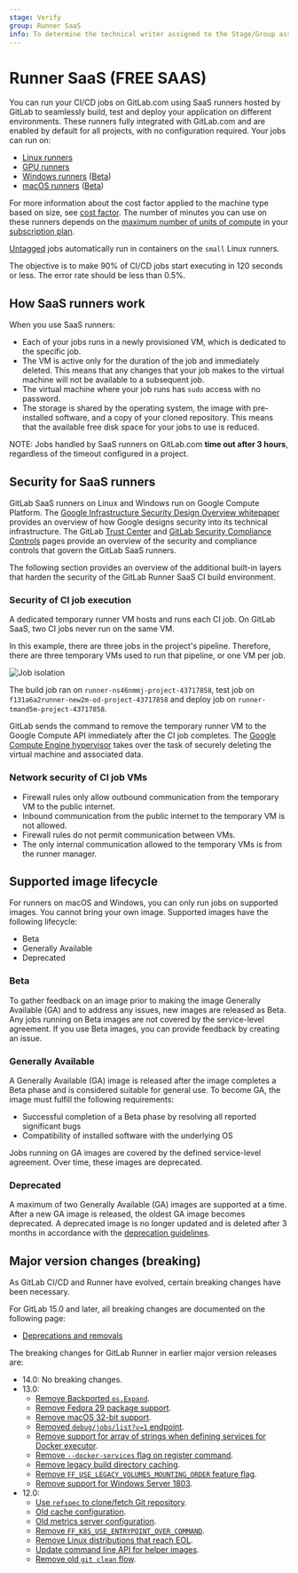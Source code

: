 ```yaml
---
stage: Verify
group: Runner SaaS
info: To determine the technical writer assigned to the Stage/Group associated with this page, see https://handbook.gitlab.com/handbook/product/ux/technical-writing/#assignments
---
```


# Runner SaaS **(FREE SAAS)**

You can run your CI/CD jobs on GitLab.com using SaaS runners hosted by GitLab to seamlessly build, test and deploy
your application on different environments.
These runners fully integrated with GitLab.com and are enabled by default for all projects, with no configuration required.
Your jobs can run on:

- [Linux runners](saas/linux_saas_runner.md)
- [GPU runners](saas/gpu_saas_runner.md)
- [Windows runners](saas/windows_saas_runner.md) ([Beta](../../policy/experiment-beta-support.md#beta))
- [macOS runners](saas/macos_saas_runner.md) ([Beta](../../policy/experiment-beta-support.md#beta))

For more information about the cost factor applied to the machine type based on size, see [cost factor](../../ci/pipelines/cicd_minutes.md#cost-factor).
The number of minutes you can use on these runners depends on the [maximum number of units of compute](../pipelines/cicd_minutes.md)
in your [subscription plan](https://about.gitlab.com/pricing/).

[Untagged](../../ci/runners/configure_runners.md#control-jobs-that-a-runner-can-run) jobs automatically run in containers
on the `small` Linux runners.

The objective is to make 90% of CI/CD jobs start executing in 120 seconds or less. The error rate should be less than 0.5%.

## How SaaS runners work

When you use SaaS runners:

- Each of your jobs runs in a newly provisioned VM, which is dedicated to the specific job.
- The VM is active only for the duration of the job and immediately deleted. This means that any changes that your job makes to the virtual machine will not be available to a subsequent job.
- The virtual machine where your job runs has `sudo` access with no password.
- The storage is shared by the operating system, the image with pre-installed software, and a copy of your cloned repository.
This means that the available free disk space for your jobs to use is reduced.

NOTE:
Jobs handled by SaaS runners on GitLab.com **time out after 3 hours**, regardless of the timeout configured in a project.

## Security for SaaS runners

GitLab SaaS runners on Linux and Windows run on Google Compute Platform.
The [Google Infrastructure Security Design Overview whitepaper](https://cloud.google.com/docs/security/infrastructure/design/resources/google_infrastructure_whitepaper_fa.pdf)
provides an overview of how Google designs security into its technical infrastructure.
The GitLab [Trust Center](https://about.gitlab.com/security/) and
[GitLab Security Compliance Controls](https://about.staging.gitlab.com/handbook/engineering/security/security-assurance/security-compliance/sec-controls.html)
pages provide an overview of the security and compliance controls that govern the GitLab SaaS runners.

The following section provides an overview of the additional built-in layers that harden the security of the GitLab Runner SaaS CI build environment.

### Security of CI job execution

A dedicated temporary runner VM hosts and runs each CI job. On GitLab SaaS, two CI jobs never run on the same VM.

In this example, there are three jobs in the project's pipeline. Therefore, there are three temporary VMs used to run that pipeline, or one VM per job.

![Job isolation](img/build_isolation.png)

The build job ran on `runner-ns46nmmj-project-43717858`, test job on `f131a6a2runner-new2m-od-project-43717858` and deploy job on `runner-tmand5m-project-43717858`.

GitLab sends the command to remove the temporary runner VM to the Google Compute API immediately after the CI job completes. The [Google Compute Engine hypervisor](https://cloud.google.com/blog/products/gcp/7-ways-we-harden-our-kvm-hypervisor-at-google-cloud-security-in-plaintext)
takes over the task of securely deleting the virtual machine and associated data.

### Network security of CI job VMs

- Firewall rules only allow outbound communication from the temporary VM to the public internet.
- Inbound communication from the public internet to the temporary VM is not allowed.
- Firewall rules do not permit communication between VMs.
- The only internal communication allowed to the temporary VMs is from the runner manager.

## Supported image lifecycle

For runners on macOS and Windows, you can only run jobs on supported images. You cannot bring your own image. Supported images have the following lifecycle:

- Beta
- Generally Available
- Deprecated

### Beta

To gather feedback on an image prior to making the image Generally Available (GA) and to address
any issues, new images are released as Beta. Any jobs running on Beta images are not
covered by the service-level agreement. If you use Beta images, you can provide feedback
by creating an issue.

### Generally Available

A Generally Available (GA) image is released after the image completes a Beta phase
and is considered suitable for general use. To become GA, the
image must fulfill the following requirements:

- Successful completion of a Beta phase by resolving all reported significant bugs
- Compatibility of installed software with the underlying OS

Jobs running on GA images are covered by the defined service-level agreement. Over time, these images are deprecated.

### Deprecated

A maximum of two Generally Available (GA) images are supported at a time. After a new GA image is released,
the oldest GA image becomes deprecated. A deprecated image is no longer
updated and is deleted after 3 months in accordance with the [deprecation guidelines](../../development/deprecation_guidelines/index.md).

## Major version changes (breaking)

As GitLab CI/CD and Runner have evolved, certain breaking changes have been necessary.

For GitLab 15.0 and later, all breaking changes are documented on the following page:

- [Deprecations and removals](../../update/deprecations.md)

The breaking changes for GitLab Runner in earlier major version releases are:

- 14.0: No breaking changes.
- 13.0:
  - [Remove Backported `os.Expand`](https://gitlab.com/gitlab-org/gitlab-runner/-/issues/4915).
  - [Remove Fedora 29 package support](https://gitlab.com/gitlab-org/gitlab-runner/-/issues/16158).
  - [Remove macOS 32-bit support](https://gitlab.com/gitlab-org/gitlab-runner/-/issues/25466).
  - [Removed `debug/jobs/list?v=1` endpoint](https://gitlab.com/gitlab-org/gitlab-runner/-/issues/6361).
  - [Remove support for array of strings when defining services for Docker executor](https://gitlab.com/gitlab-org/gitlab-runner/-/issues/4922).
  - [Remove `--docker-services` flag on register command](https://gitlab.com/gitlab-org/gitlab-runner/-/issues/6404).
  - [Remove legacy build directory caching](https://gitlab.com/gitlab-org/gitlab-runner/-/issues/4180).
  - [Remove `FF_USE_LEGACY_VOLUMES_MOUNTING_ORDER` feature flag](https://gitlab.com/gitlab-org/gitlab-runner/-/issues/6581).
  - [Remove support for Windows Server 1803](https://gitlab.com/gitlab-org/gitlab-runner/-/issues/6553).
- 12.0:
  - [Use `refspec` to clone/fetch Git repository](https://gitlab.com/gitlab-org/gitlab-runner/-/issues/4069).
  - [Old cache configuration](https://gitlab.com/gitlab-org/gitlab-runner/-/issues/4070).
  - [Old metrics server configuration](https://gitlab.com/gitlab-org/gitlab-runner/-/issues/4072).
  - [Remove `FF_K8S_USE_ENTRYPOINT_OVER_COMMAND`](https://gitlab.com/gitlab-org/gitlab-runner/-/issues/4073).
  - [Remove Linux distributions that reach EOL](https://gitlab.com/gitlab-org/gitlab-runner/-/merge_requests/1130).
  - [Update command line API for helper images](https://gitlab.com/gitlab-org/gitlab-runner/-/issues/4013).
  - [Remove old `git clean` flow](https://gitlab.com/gitlab-org/gitlab-runner/-/issues/4175).
